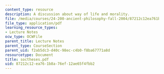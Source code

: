 ```yaml
---
content_type: resource
description: A discussion about way of life and morality.
file: /media/courses/24-200-ancient-philosophy-fall-2004/87212c12ea761b8a76ef12ae65f4fbb2_soctheses.pdf
file_type: application/pdf
learning_resource_types:
- Lecture Notes
ocw_type: OCWFile
parent_title: Lecture Notes
parent_type: CourseSection
parent_uid: f2ab5dc3-d40c-98ec-c4b0-f8ba67771a8d
resourcetype: Document
title: soctheses.pdf
uid: 87212c12-ea76-1b8a-76ef-12ae65f4fbb2
---
```

